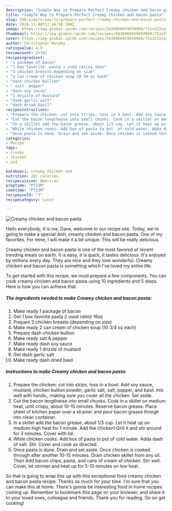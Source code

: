 ```yaml
---
description: "Simple Way to Prepare Perfect Creamy chicken and bacon pasta"
title: "Simple Way to Prepare Perfect Creamy chicken and bacon pasta"
slug: 336-simple-way-to-prepare-perfect-creamy-chicken-and-bacon-pasta
date: 2020-11-08T11:44:58.390Z
image: https://img-global.cpcdn.com/recipes/5436060459859968/751x532cq70/creamy-chicken-and-bacon-pasta-recipe-main-photo.jpg
thumbnail: https://img-global.cpcdn.com/recipes/5436060459859968/751x532cq70/creamy-chicken-and-bacon-pasta-recipe-main-photo.jpg
cover: https://img-global.cpcdn.com/recipes/5436060459859968/751x532cq70/creamy-chicken-and-bacon-pasta-recipe-main-photo.jpg
author: Christopher Murphy
ratingvalue: 4.9
reviewcount: 25341
recipeingredient:
- "1 package of bacon"
- "1 box favorite  pasta i used rotini 16oz"
- "3 chicken breasts depending on size"
- "2 can cream of chicken soup 10 34 oz each"
- "dash chicken bullion"
- " salt  pepper"
- "dash soy sauce"
- "1 drizzle of mustard"
- "dash garlic salt"
- "dash dried basil"
recipeinstructions:
- "Prepare the chicken: cut into strips, toss in a bowl. Add soy sauce, mustard, chicken bullion powder, garlic salt, salt, pepper, and basil. mix well with hands,, making sure you cover all the chicken. Set aside."
- "Cut the bacon lengthwise into small chunks. Cook in a skillet on medium heat, until crispy, about 10-15 minutes. Reserve bacon grease. Place sheet of kitchen paper over a strainer and pour bacon grease throigh into clean container."
- "In a skillet add the bacon grease, about 1/3 cup. Let it heat up on medium high heat for 1 minute. Add the chicken! Grill it and stir around for 3 minutes. Cover with lid."
- "While chicken cooks. Add box of pasta to pot  of cold water. Adda dash of salt. Stir. Cover and cook as directed."
- "Once pasta is done. Drain and set aside. Once chicken is cooked through after  another 10-15 minutes. Drain chicken skillet from any oil. Then Add bacon chips, pasta, and cans of cream of chicken. Stir well. Cover, let simmer and heat up for 5-10 minutes on low heat."
categories:
- Recipe
tags:
- creamy
- chicken
- and

katakunci: creamy chicken and 
nutrition: 207 calories
recipecuisine: American
preptime: "PT13M"
cooktime: "PT33M"
recipeyield: "3"
recipecategory: Lunch

---
```



![Creamy chicken and bacon pasta](https://img-global.cpcdn.com/recipes/5436060459859968/751x532cq70/creamy-chicken-and-bacon-pasta-recipe-main-photo.jpg)

Hello everybody, it is me, Dave, welcome to our recipe site. Today, we're going to make a special dish, creamy chicken and bacon pasta. One of my favorites. For mine, I will make it a bit unique. This will be really delicious.

Creamy chicken and bacon pasta is one of the most favored of recent trending meals on earth. It is easy, it is quick, it tastes delicious. It's enjoyed by millions every day. They are nice and they look wonderful. Creamy chicken and bacon pasta is something which I've loved my entire life.




To get started with this recipe, we must prepare a few components. You can cook creamy chicken and bacon pasta using 10 ingredients and 5 steps. Here is how you can achieve that.

<!--inarticleads1-->

##### The ingredients needed to make Creamy chicken and bacon pasta:

1. Make ready 1 package of bacon
1. Get 1 box favorite  pasta (i used rotini) 16oz
1. Prepare 3 chicken breasts (depending on size)
1. Make ready 2 can cream of chicken soup (10 3/4 oz each)
1. Prepare dash chicken bullion
1. Make ready  salt &amp; pepper
1. Make ready dash soy sauce
1. Make ready 1 drizzle of mustard
1. Get dash garlic salt
1. Make ready dash dried basil




<!--inarticleads2-->

##### Instructions to make Creamy chicken and bacon pasta:

1. Prepare the chicken: cut into strips, toss in a bowl. Add soy sauce, mustard, chicken bullion powder, garlic salt, salt, pepper, and basil. mix well with hands,, making sure you cover all the chicken. Set aside.
1. Cut the bacon lengthwise into small chunks. Cook in a skillet on medium heat, until crispy, about 10-15 minutes. Reserve bacon grease. Place sheet of kitchen paper over a strainer and pour bacon grease throigh into clean container.
1. In a skillet add the bacon grease, about 1/3 cup. Let it heat up on medium high heat for 1 minute. Add the chicken! Grill it and stir around for 3 minutes. Cover with lid.
1. While chicken cooks. Add box of pasta to pot  of cold water. Adda dash of salt. Stir. Cover and cook as directed.
1. Once pasta is done. Drain and set aside. Once chicken is cooked through after  another 10-15 minutes. Drain chicken skillet from any oil. Then Add bacon chips, pasta, and cans of cream of chicken. Stir well. Cover, let simmer and heat up for 5-10 minutes on low heat.




So that is going to wrap this up with this exceptional food creamy chicken and bacon pasta recipe. Thanks so much for your time. I'm sure that you can make this at home. There's gonna be interesting food in home recipes coming up. Remember to bookmark this page on your browser, and share it to your loved ones, colleague and friends. Thank you for reading. Go on get cooking!
